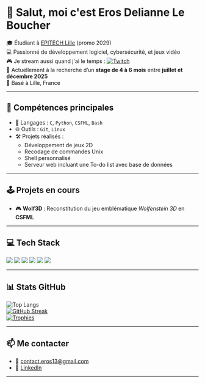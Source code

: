 # 👋 Salut, moi c'est Eros Delianne Le Boucher

🎓 Étudiant à [EPITECH Lille](https://www.epitech.eu/) (promo 2029)  
💻 Passionné de développement logiciel, cybersécurité, et jeux vidéo  
🎮 Je stream aussi quand j'ai le temps : 
[![Twitch](https://img.shields.io/badge/-Live-9146FF?style=flat-square&logo=twitch&logoColor=white)](https://www.twitch.tv/Soresss_)  
🔎 Actuellement à la recherche d’un **stage de 4 à 6 mois** entre **juillet et décembre 2025**  
📍 Basé à Lille, France
  


---

## 🚀 Compétences principales

- 🔧 Langages : `C`, `Python`, `CSFML`, `Bash`
- 🌐 Outils : `Git`, `Linux`
- 🛠️ Projets réalisés : 
  - Développement de jeux 2D  
  - Recodage de commandes Unix  
  - Shell personnalisé  
  - Serveur web incluant une To-do list avec base de données

---

## 🕹️ Projets en cours

- 🎮 **Wolf3D** : Reconstitution du jeu emblématique *Wolfenstein 3D* en **CSFML**

---

## 💻 Tech Stack

<img src="https://img.shields.io/badge/Python-3776AB?style=for-the-badge&logo=python&logoColor=white" />
<img src="https://img.shields.io/badge/Bash%20Script-121011?style=for-the-badge&logo=gnu-bash&logoColor=white" />
<img src="https://img.shields.io/badge/C-00599C?style=for-the-badge&logo=c&logoColor=white" />
<img src="https://img.shields.io/badge/GitHub-181717?style=for-the-badge&logo=github&logoColor=white" />
<img src="https://img.shields.io/badge/Linux-FCC624?style=for-the-badge&logo=linux&logoColor=black" />
<img src="https://img.shields.io/badge/CSFML-00979D?style=for-the-badge&logo=sfml&logoColor=white" />

---

## 📊 Stats GitHub

![Top Langs](https://github-readme-stats.vercel.app/api/top-langs/?username=Sores-ss&layout=compact&theme=midnight-purple)  
[![GitHub Streak](https://streak-stats.demolab.com?user=Sores-ss&theme=midnight-purple)](https://git.io/streak-stats)  
[![Trophies](https://github-profile-trophy.vercel.app/?username=Sores-ss&theme=midnight-purple&margin-w=15)](https://github.com/ryo-ma/github-profile-trophy)

---

## 📫 Me contacter

- 📧 contact.eros13@gmail.com  
- 💼 [LinkedIn](https://www.linkedin.com/in/erosdelianne/)

---
